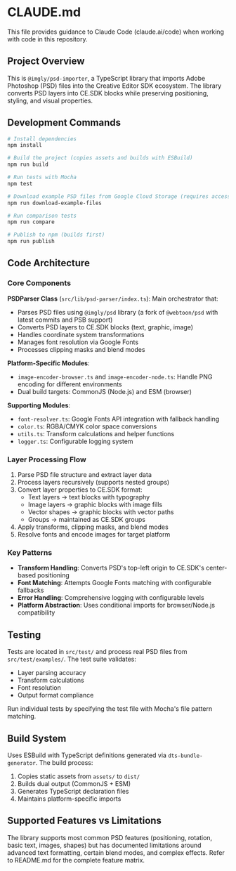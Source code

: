 # CLAUDE.md

This file provides guidance to Claude Code (claude.ai/code) when working with code in this repository.

## Project Overview

This is `@imgly/psd-importer`, a TypeScript library that imports Adobe Photoshop (PSD) files into the Creative Editor SDK ecosystem. The library converts PSD layers into CE.SDK blocks while preserving positioning, styling, and visual properties.

## Development Commands

```bash
# Install dependencies
npm install

# Build the project (copies assets and builds with ESBuild)
npm run build

# Run tests with Mocha
npm test

# Download example PSD files from Google Cloud Storage (requires access)
npm run download-example-files

# Run comparison tests
npm run compare

# Publish to npm (builds first)
npm run publish
```

## Code Architecture

### Core Components

**PSDParser Class** (`src/lib/psd-parser/index.ts`): Main orchestrator that:
- Parses PSD files using `@imgly/psd` library (a fork of `@webtoon/psd` with latest commits and PSB support)
- Converts PSD layers to CE.SDK blocks (text, graphic, image)
- Handles coordinate system transformations
- Manages font resolution via Google Fonts
- Processes clipping masks and blend modes

**Platform-Specific Modules**:
- `image-encoder-browser.ts` and `image-encoder-node.ts`: Handle PNG encoding for different environments
- Dual build targets: CommonJS (Node.js) and ESM (browser)

**Supporting Modules**:
- `font-resolver.ts`: Google Fonts API integration with fallback handling
- `color.ts`: RGBA/CMYK color space conversions
- `utils.ts`: Transform calculations and helper functions
- `logger.ts`: Configurable logging system

### Layer Processing Flow

1. Parse PSD file structure and extract layer data
2. Process layers recursively (supports nested groups)
3. Convert layer properties to CE.SDK format:
   - Text layers → text blocks with typography
   - Image layers → graphic blocks with image fills
   - Vector shapes → graphic blocks with vector paths
   - Groups → maintained as CE.SDK groups
4. Apply transforms, clipping masks, and blend modes
5. Resolve fonts and encode images for target platform

### Key Patterns

- **Transform Handling**: Converts PSD's top-left origin to CE.SDK's center-based positioning
- **Font Matching**: Attempts Google Fonts matching with configurable fallbacks
- **Error Handling**: Comprehensive logging with configurable levels
- **Platform Abstraction**: Uses conditional imports for browser/Node.js compatibility

## Testing

Tests are located in `src/test/` and process real PSD files from `src/test/examples/`. The test suite validates:
- Layer parsing accuracy
- Transform calculations
- Font resolution
- Output format compliance

Run individual tests by specifying the test file with Mocha's file pattern matching.

## Build System

Uses ESBuild with TypeScript definitions generated via `dts-bundle-generator`. The build process:
1. Copies static assets from `assets/` to `dist/`
2. Builds dual output (CommonJS + ESM)
3. Generates TypeScript declaration files
4. Maintains platform-specific imports

## Supported Features vs Limitations

The library supports most common PSD features (positioning, rotation, basic text, images, shapes) but has documented limitations around advanced text formatting, certain blend modes, and complex effects. Refer to README.md for the complete feature matrix.